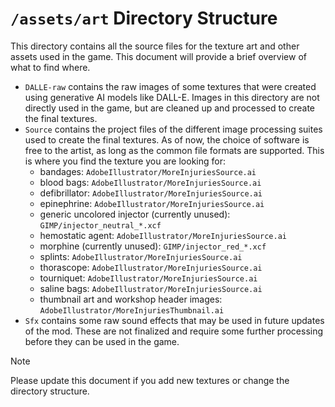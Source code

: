 # `/assets/art` Directory Structure

This directory contains all the source files for the texture art and other assets used in the game. This document will provide a brief overview of what to find where.

- `DALLE-raw` contains the raw images of some textures that were created using generative AI models like DALL-E. Images in this directory are not directly used in the game, but are cleaned up and processed to create the final textures.
- `Source` contains the project files of the different image processing suites used to create the final textures. As of now, the choice of software is free to the artist, as long as the common file formats are supported. This is where you find the texture you are looking for:
    - bandages: `AdobeIllustrator/MoreInjuriesSource.ai`
    - blood bags: `AdobeIllustrator/MoreInjuriesSource.ai`
    - defibrillator: `AdobeIllustrator/MoreInjuriesSource.ai`
    - epinephrine: `AdobeIllustrator/MoreInjuriesSource.ai`
    - generic uncolored injector (currently unused): `GIMP/injector_neutral_*.xcf`
    - hemostatic agent: `AdobeIllustrator/MoreInjuriesSource.ai`
    - morphine (currently unused): `GIMP/injector_red_*.xcf`
    - splints: `AdobeIllustrator/MoreInjuriesSource.ai`
    - thorascope: `AdobeIllustrator/MoreInjuriesSource.ai`
    - tourniquet: `AdobeIllustrator/MoreInjuriesSource.ai`
    - saline bags:  `AdobeIllustrator/MoreInjuriesSource.ai`
    - thumbnail art and workshop header images:  `AdobeIllustrator/MoreInjuriesThumbnail.ai`
- `Sfx` contains some raw sound effects that may be used in future updates of the mod. These are not finalized and require some further processing before they can be used in the game.

> [!NOTE]
> Please update this document if you add new textures or change the directory structure.